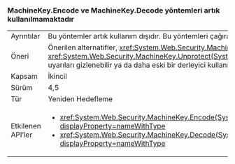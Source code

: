 ### <a name="machinekeyencode-and-machinekeydecode-methods-are-now-obsolete"></a>MachineKey.Encode ve MachineKey.Decode yöntemleri artık kullanılmamaktadır

|   |   |
|---|---|
|Ayrıntılar|Bu yöntemler artık kullanım dışıdır. Bu yöntemleri çağıran kodun derlemesi bir derleyici uyarısı meydana getirir.|
|Öneri|Önerilen alternatifler, <xref:System.Web.Security.MachineKey.Protect(System.Byte[],System.String[])> ve <xref:System.Web.Security.MachineKey.Unprotect(System.Byte[],System.String[])>. Alternatif olarak, derleme uyarıları gizlenebilir ya da daha eski bir derleyici kullanılarak önlenebilir. API'leri hala desteklenmektedir.|
|Kapsam|İkincil|
|Sürüm|4,5|
|Tür|Yeniden Hedefleme|
|Etkilenen API’ler|<ul><li><xref:System.Web.Security.MachineKey.Encode(System.Byte[],System.Web.Security.MachineKeyProtection)?displayProperty=nameWithType></li><li><xref:System.Web.Security.MachineKey.Decode(System.String,System.Web.Security.MachineKeyProtection)?displayProperty=nameWithType></li></ul>|

